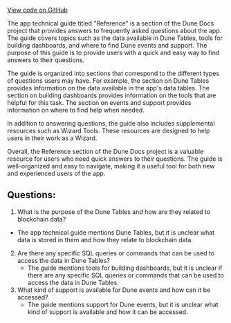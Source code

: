 [View code on GitHub](https://dune.com/blob/master/reference\index.md)

The app technical guide titled "Reference" is a section of the Dune Docs project that provides answers to frequently asked questions about the app. The guide covers topics such as the data available in Dune Tables, tools for building dashboards, and where to find Dune events and support. The purpose of this guide is to provide users with a quick and easy way to find answers to their questions.

The guide is organized into sections that correspond to the different types of questions users may have. For example, the section on Dune Tables provides information on the data available in the app's data tables. The section on building dashboards provides information on the tools that are helpful for this task. The section on events and support provides information on where to find help when needed.

In addition to answering questions, the guide also includes supplemental resources such as Wizard Tools. These resources are designed to help users in their work as a Wizard.

Overall, the Reference section of the Dune Docs project is a valuable resource for users who need quick answers to their questions. The guide is well-organized and easy to navigate, making it a useful tool for both new and experienced users of the app.
## Questions: 
 1. What is the purpose of the Dune Tables and how are they related to blockchain data? 
   - The app technical guide mentions Dune Tables, but it is unclear what data is stored in them and how they relate to blockchain data. 
2. Are there any specific SQL queries or commands that can be used to access the data in Dune Tables? 
   - The guide mentions tools for building dashboards, but it is unclear if there are any specific SQL queries or commands that can be used to access the data in Dune Tables. 
3. What kind of support is available for Dune events and how can it be accessed? 
   - The guide mentions support for Dune events, but it is unclear what kind of support is available and how it can be accessed.